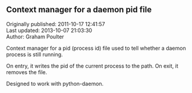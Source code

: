 ## Context manager for a daemon pid file  
Originally published: 2011-10-17 12:41:57  
Last updated: 2013-10-07 21:03:30  
Author: Graham Poulter  
  
Context manager for a pid (process id) file used to tell whether a daemon process is still running.

On entry, it writes the pid of the current process to the path.  On exit, it removes the file.

Designed to work with python-daemon.
